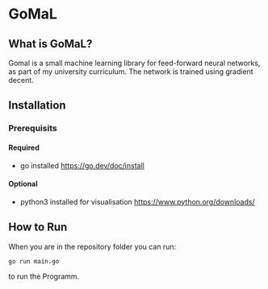 # GoMaL

## What is GoMaL?

Gomal is a small machine learning library for feed-forward neural networks, as part of my university curriculum. The network is trained using gradient decent.

## Installation

### Prerequisits

#### Required

- go installed https://go.dev/doc/install

#### Optional

- python3 installed for visualisation https://www.python.org/downloads/

## How to Run

When you are in the repository folder you can run:

```bash
go run main.go
```

to run the Programm.

